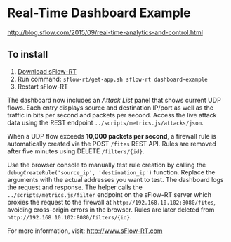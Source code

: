 # Real-Time Dashboard Example

http://blog.sflow.com/2015/09/real-time-analytics-and-control.html

## To install

1. [Download sFlow-RT](https://sflow-rt.com/download.php)
2. Run command: `sflow-rt/get-app.sh sflow-rt dashboard-example`
3. Restart sFlow-RT

The dashboard now includes an *Attack List* panel that shows current UDP
flows. Each entry displays source and destination IP/port as well as the
traffic in bits per second and packets per second. Access the live attack
data using the REST endpoint `../scripts/metrics.js/attacks/json`.

When a UDP flow exceeds **10,000 packets per second**, a firewall rule is
automatically created via the POST `/fites` REST API. Rules are removed after
five minutes using DELETE `/filters/{id}`.

Use the browser console to manually test rule creation by calling the
`debugCreateRule('source_ip', 'destination_ip')` function. Replace the
arguments with the actual addresses you want to test. The dashboard logs
the request and response. The helper calls the `../scripts/metrics.js/filter`
endpoint on the sFlow-RT server which proxies the request to the firewall
at `http://192.168.10.102:8080/fites`, avoiding cross-origin errors in the
browser. Rules are later deleted from `http://192.168.10.102:8080/filters/{id}`.

For more information, visit:
http://www.sFlow-RT.com
